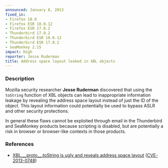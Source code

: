 ```yaml
---
announced: January 8, 2013
fixed_in:
- Firefox 18.0
- Firefox ESR 10.0.12
- Firefox ESR 17.0.2
- Thunderbird 17.0.2
- Thunderbird ESR 10.0.12
- Thunderbird ESR 17.0.2
- SeaMonkey 2.15
impact: High
reporter: Jesse Ruderman
title: Address space layout leaked in XBL objects
---
```


<h3>Description</h3>

<p>Mozilla security researcher <strong>Jesse Ruderman</strong> discovered that using the <code>toString</code> function of XBL objects can lead to inappropriate information leakage by revealing the address space layout instead of just the ID of the object. This layout information could potentially be used to bypass ASLR and other security protections.
</p>

<p class="note">In general these flaws cannot be exploited through email in the Thunderbird and SeaMonkey products because scripting is disabled, but are potentially a risk in browser or browser-like contexts in those products.
</p>


<h3>References</h3>

<ul>
  <li><a href="https://bugzilla.mozilla.org/show_bug.cgi?id=806031">
      XBL.__proto__.toString is ugly and reveals address space layout</a> (<a href="http://cve.mitre.org/cgi-bin/cvename.cgi?name=CVE-2013-0748" class="ex-ref">CVE-2013-0748</a>)</li>
</ul>



